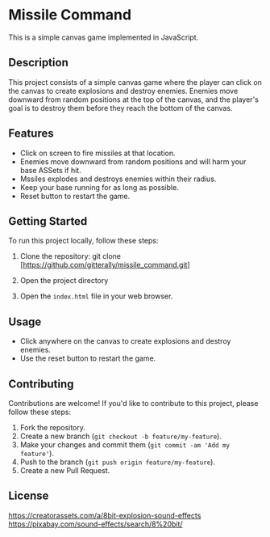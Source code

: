 # Missile Command 

This is a simple canvas game implemented in JavaScript.

## Description

This project consists of a simple canvas game where the player can click on the canvas to create explosions and destroy enemies. Enemies move downward from random positions at the top of the canvas, and the player's goal is to destroy them before they reach the bottom of the canvas.

## Features

- Click on screen to fire missiles at that location. 
- Enemies move downward from random positions and will harm your base ASSets if hit. 
- Mssiles explodes and destroys enemies within their radius.
- Keep your base running for as long as possible. 
- Reset button to restart the game.

## Getting Started

To run this project locally, follow these steps:

1. Clone the repository:
git clone [https://github.com/gitterally/missile_command.git]

2. Open the project directory

3. Open the `index.html` file in your web browser.

## Usage

- Click anywhere on the canvas to create explosions and destroy enemies.
- Use the reset button to restart the game.

## Contributing

Contributions are welcome! If you'd like to contribute to this project, please follow these steps:

1. Fork the repository.
2. Create a new branch (`git checkout -b feature/my-feature`).
3. Make your changes and commit them (`git commit -am 'Add my feature'`).
4. Push to the branch (`git push origin feature/my-feature`).
5. Create a new Pull Request.

## License




https://creatorassets.com/a/8bit-explosion-sound-effects
https://pixabay.com/sound-effects/search/8%20bit/